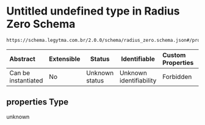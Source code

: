 # Untitled undefined type in Radius Zero Schema

```txt
https://schema.legytma.com.br/2.0.0/schema/radius_zero.schema.json#/properties
```




| Abstract            | Extensible | Status         | Identifiable            | Custom Properties | Additional Properties | Access Restrictions | Defined In                                                                            |
| :------------------ | ---------- | -------------- | ----------------------- | :---------------- | --------------------- | ------------------- | ------------------------------------------------------------------------------------- |
| Can be instantiated | No         | Unknown status | Unknown identifiability | Forbidden         | Allowed               | none                | [radius_zero.schema.json\*](../schema/radius_zero.schema.json) |

## properties Type

unknown
